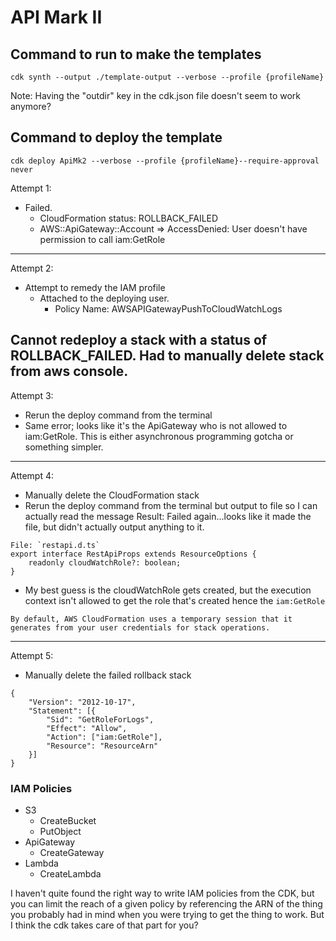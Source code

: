 # API Mark II

## Command to run to make the templates 
```
cdk synth --output ./template-output --verbose --profile {profileName}
```
Note: Having  the "outdir" key in the cdk.json file doesn't seem to work anymore?


## Command to deploy the template
```
cdk deploy ApiMk2 --verbose --profile {profileName}--require-approval never
```

Attempt 1: 
- Failed. 
    - CloudFormation status: ROLLBACK_FAILED
    - AWS::ApiGateway::Account => AccessDenied: User doesn't have permission to call iam:GetRole
---------
Attempt 2: 
- Attempt to remedy the IAM profile
    - Attached to the deploying user.
        - Policy Name: AWSAPIGatewayPushToCloudWatchLogs

Cannot redeploy a stack with a status of ROLLBACK_FAILED. 
Had to manually delete stack from aws console. 
---------
Attempt 3: 
- Rerun the deploy command from the terminal
- Same error; looks like it's the ApiGateway who is not allowed to iam:GetRole. This is either asynchronous programming gotcha or something simpler.
----------
Attempt 4:
- Manually delete the CloudFormation stack
- Rerun the deploy command from the terminal but output to file so I can actually read the message
Result: Failed again...looks like it made the file, but didn't actually output anything to it.



```
File: `restapi.d.ts`
export interface RestApiProps extends ResourceOptions {
    readonly cloudWatchRole?: boolean;
}
```
- My best guess is the cloudWatchRole gets created, but the execution context isn't allowed to get the role that's created hence the `iam:GetRole` 

```
By default, AWS CloudFormation uses a temporary session that it generates from your user credentials for stack operations. 
```
-------
Attempt 5:
- Manually delete the failed rollback stack
```
{
    "Version": "2012-10-17",
    "Statement": [{
        "Sid": "GetRoleForLogs",
        "Effect": "Allow",
        "Action": ["iam:GetRole"],
        "Resource": "ResourceArn"
    }]
}
```


### IAM Policies
- S3
    - CreateBucket
    - PutObject
- ApiGateway
    - CreateGateway
- Lambda
    - CreateLambda


I haven't quite found the right way to write IAM policies from the CDK, but you can limit the reach of a given policy by referencing the ARN of the thing you probably had in mind when you were trying to get the thing to work. But I think the cdk takes care of that part for you?